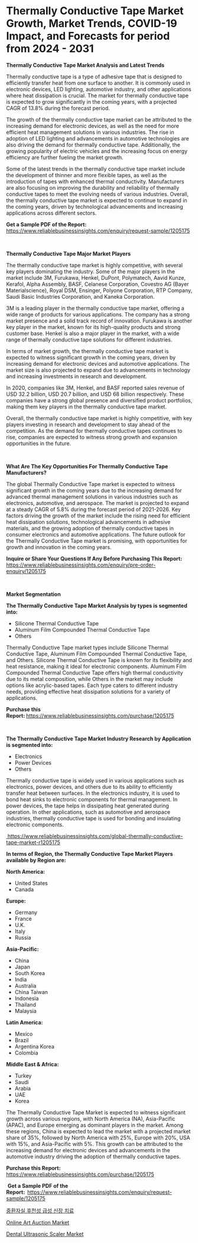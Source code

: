 <p><h1>Thermally Conductive Tape Market Growth, Market Trends, COVID-19 Impact, and Forecasts for period from 2024 - 2031</h1></p><p><strong>Thermally Conductive Tape Market Analysis and Latest Trends</strong></p>
<p><p>Thermally conductive tape is a type of adhesive tape that is designed to efficiently transfer heat from one surface to another. It is commonly used in electronic devices, LED lighting, automotive industry, and other applications where heat dissipation is crucial. The market for thermally conductive tape is expected to grow significantly in the coming years, with a projected CAGR of 13.8% during the forecast period.</p><p>The growth of the thermally conductive tape market can be attributed to the increasing demand for electronic devices, as well as the need for more efficient heat management solutions in various industries. The rise in adoption of LED lighting and advancements in automotive technologies are also driving the demand for thermally conductive tape. Additionally, the growing popularity of electric vehicles and the increasing focus on energy efficiency are further fueling the market growth.</p><p>Some of the latest trends in the thermally conductive tape market include the development of thinner and more flexible tapes, as well as the introduction of tapes with enhanced thermal conductivity. Manufacturers are also focusing on improving the durability and reliability of thermally conductive tapes to meet the evolving needs of various industries. Overall, the thermally conductive tape market is expected to continue to expand in the coming years, driven by technological advancements and increasing applications across different sectors.</p></p>
<p><strong>Get a Sample PDF of the Report:&nbsp;</strong> <a href="https://www.reliablebusinessinsights.com/enquiry/request-sample/1205175">https://www.reliablebusinessinsights.com/enquiry/request-sample/1205175</a></p>
<p>&nbsp;</p>
<p><strong>Thermally Conductive Tape Major Market Players</strong></p>
<p><p>The thermally conductive tape market is highly competitive, with several key players dominating the industry. Some of the major players in the market include 3M, Furukawa, Henkel, DuPont, Polymatech, Aavid Kunze, Kerafol, Alpha Assembly, BASF, Celanese Corporation, Covestro AG (Bayer Materialscience), Royal DSM, Ensinger, Polyone Corporation, RTP Company, Saudi Basic Industries Corporation, and Kaneka Corporation.</p><p>3M is a leading player in the thermally conductive tape market, offering a wide range of products for various applications. The company has a strong market presence and a solid track record of innovation. Furukawa is another key player in the market, known for its high-quality products and strong customer base. Henkel is also a major player in the market, with a wide range of thermally conductive tape solutions for different industries.</p><p>In terms of market growth, the thermally conductive tape market is expected to witness significant growth in the coming years, driven by increasing demand for electronic devices and automotive applications. The market size is also projected to expand due to advancements in technology and increasing investments in research and development.</p><p>In 2020, companies like 3M, Henkel, and BASF reported sales revenue of USD 32.2 billion, USD 20.7 billion, and USD 68 billion respectively. These companies have a strong global presence and diversified product portfolios, making them key players in the thermally conductive tape market.</p><p>Overall, the thermally conductive tape market is highly competitive, with key players investing in research and development to stay ahead of the competition. As the demand for thermally conductive tapes continues to rise, companies are expected to witness strong growth and expansion opportunities in the future.</p></p>
<p>&nbsp;</p>
<p><strong>What Are The Key Opportunities For Thermally Conductive Tape Manufacturers?</strong></p>
<p><p>The global Thermally Conductive Tape market is expected to witness significant growth in the coming years due to the increasing demand for advanced thermal management solutions in various industries such as electronics, automotive, and aerospace. The market is projected to expand at a steady CAGR of 5.8% during the forecast period of 2021-2026. Key factors driving the growth of the market include the rising need for efficient heat dissipation solutions, technological advancements in adhesive materials, and the growing adoption of thermally conductive tapes in consumer electronics and automotive applications. The future outlook for the Thermally Conductive Tape market is promising, with opportunities for growth and innovation in the coming years.</p></p>
<p><strong>Inquire or Share Your Questions If Any Before Purchasing This Report:</strong> <a href="https://www.reliablebusinessinsights.com/enquiry/pre-order-enquiry/1205175">https://www.reliablebusinessinsights.com/enquiry/pre-order-enquiry/1205175</a></p>
<p>&nbsp;</p>
<p><strong>Market Segmentation</strong></p>
<p><strong>The Thermally Conductive Tape Market Analysis by types is segmented into:</strong></p>
<p><ul><li>Silicone Thermal Conductive Tape</li><li>Aluminum Film Compounded Thermal Conductive Tape</li><li>Others</li></ul></p>
<p><p>Thermally Conductive Tape market types include Silicone Thermal Conductive Tape, Aluminum Film Compounded Thermal Conductive Tape, and Others. Silicone Thermal Conductive Tape is known for its flexibility and heat resistance, making it ideal for electronic components. Aluminum Film Compounded Thermal Conductive Tape offers high thermal conductivity due to its metal composition, while Others in the market may include options like acrylic-based tapes. Each type caters to different industry needs, providing effective heat dissipation solutions for a variety of applications.</p></p>
<p><strong>Purchase this Report:&nbsp;</strong><a href="https://www.reliablebusinessinsights.com/purchase/1205175">https://www.reliablebusinessinsights.com/purchase/1205175</a></p>
<p>&nbsp;</p>
<p><strong>The Thermally Conductive Tape Market Industry Research by Application is segmented into:</strong></p>
<p><ul><li>Electronics</li><li>Power Devices</li><li>Others</li></ul></p>
<p><p>Thermally conductive tape is widely used in various applications such as electronics, power devices, and others due to its ability to efficiently transfer heat between surfaces. In the electronics industry, it is used to bond heat sinks to electronic components for thermal management. In power devices, the tape helps in dissipating heat generated during operation. In other applications, such as automotive and aerospace industries, thermally conductive tape is used for bonding and insulating electronic components.</p></p>
<p><a href="https://www.reliablebusinessinsights.com/global-thermally-conductive-tape-market-r1205175">&nbsp;https://www.reliablebusinessinsights.com/global-thermally-conductive-tape-market-r1205175</a></p>
<p><strong>In terms of Region, the Thermally Conductive Tape Market Players available by Region are:</strong></p>
<p>
    <p> <strong> North America: </strong>
        <ul>
            <li>United States</li>
            <li>Canada</li>
        </ul>
        </p> 
    <p> <strong> Europe: </strong>
        <ul>
            <li>Germany</li>
            <li>France</li>
            <li>U.K.</li>
            <li>Italy</li>
            <li>Russia</li>
        </ul>
        </p> 
    <p> <strong> Asia-Pacific: </strong>
        <ul>
            <li>China</li>
            <li>Japan</li>
            <li>South Korea</li>
            <li>India</li>
            <li>Australia</li>
            <li>China Taiwan</li>
            <li>Indonesia</li>
            <li>Thailand</li>
            <li>Malaysia</li>
        </ul>
        </p> 
    <p> <strong> Latin America: </strong>
        <ul>
            <li>Mexico</li>
            <li>Brazil</li>
            <li>Argentina Korea</li>
            <li>Colombia</li>
        </ul>
        </p> 
    <p> <strong> Middle East & Africa: </strong>
        <ul>
            <li>Turkey</li>
            <li>Saudi</li>
            <li>Arabia</li>
            <li>UAE</li>
            <li>Korea</li>
        </ul>
    </p>
    </p>
<p><p>The Thermally Conductive Tape Market is expected to witness significant growth across various regions, with North America (NA), Asia-Pacific (APAC), and Europe emerging as dominant players in the market. Among these regions, China is expected to lead the market with a projected market share of 35%, followed by North America with 25%, Europe with 20%, USA with 15%, and Asia-Pacific with 5%. This growth can be attributed to the increasing demand for electronic devices and advancements in the automotive industry driving the adoption of thermally conductive tapes.</p></p>
<p><strong>Purchase this Report: </strong><a href="https://www.reliablebusinessinsights.com/purchase/1205175">https://www.reliablebusinessinsights.com/purchase/1205175</a></p>
<p>&nbsp;<strong>Get a Sample PDF of the Report:&nbsp;&nbsp;</strong><a href="https://www.reliablebusinessinsights.com/enquiry/request-sample/1205175">https://www.reliablebusinessinsights.com/enquiry/request-sample/1205175</a></p>
<p><strong></strong></p>
<p><p><a href="https://medium.com/@marymorgan1939/%EA%B5%AD%EC%A0%9C%EC%A0%81-%EC%82%B0%EC%97%85-%EA%B4%80%EC%A0%90-%EB%B0%8F-%EC%98%88%EC%B8%A1%EC%9D%84-%ED%86%B5%ED%95%9C-%EC%A4%91%ED%99%98%EC%9E%90%EC%8B%A4%EC%97%90%EC%84%9C-%ED%9A%8D%EB%93%9D%ED%95%9C-%EA%B8%89%EC%84%B1-%EC%8B%A0%EB%B6%80%EC%A0%84-%EC%B9%98%EB%A3%8C-%EC%8B%9C%EC%9E%A5-%EB%B6%84%EC%84%9D-2024%EB%85%84%EB%B6%80%ED%84%B0-2031%EB%85%84%EA%B9%8C%EC%A7%80-84ac885f9ce6">중환자실 후천성 급성 신장 치료</a></p><p><a href="https://github.com/JermaineCrona2023/Market-Research-Report-List-1/blob/main/online-art-auction-market.md">Online Art Auction Market</a></p><p><a href="https://view.publitas.com/reportprime-1/global-dental-ultrasonic-scaler-market-focus-on-product-type-magnetostrictive-ultrasonic-scalers-piezoelectric-ultrasonic-scalers-end-user-and-region-analysis-and-forecast-2024-2031/">Dental Ultrasonic Scaler Market</a></p></p>